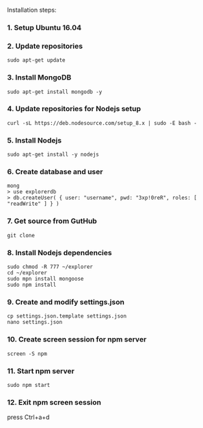 Installation steps:

### 1. Setup Ubuntu 16.04

### 2. Update repositories
    sudo apt-get update
 
### 3. Install MongoDB
    sudo apt-get install mongodb -y
 
### 4. Update repositories for Nodejs setup
    curl -sL https://deb.nodesource.com/setup_8.x | sudo -E bash -
 
### 5. Install Nodejs
    sudo apt-get install -y nodejs
 
### 6. Create database and user
    mong
    > use explorerdb
    > db.createUser( { user: "username", pwd: "3xp!0reR", roles: [ "readWrite" ] } )
 
### 7. Get source from GutHub
    git clone 
 
### 8. Install Nodejs dependencies
    sudo chmod -R 777 ~/explorer
    cd ~/explorer
    sudo mpn install mongoose
    sudo npm install
 
### 9. Create and modify settings.json
    cp settings.json.template settings.json
    nano settings.json
 
### 10. Create screen session for npm server
    screen -S npm

### 11. Start npm server
    sudo npm start
 
### 12. Exit npm screen session
 press Ctrl+a+d

